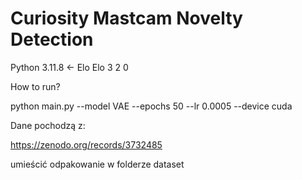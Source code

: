 # Curiosity Mastcam Novelty Detection

Python 3.11.8 <- Elo Elo 3 2 0 


How to run?

python main.py --model VAE --epochs 50 --lr 0.0005 --device cuda


Dane pochodzą z:

https://zenodo.org/records/3732485

umieścić odpakowanie w folderze dataset